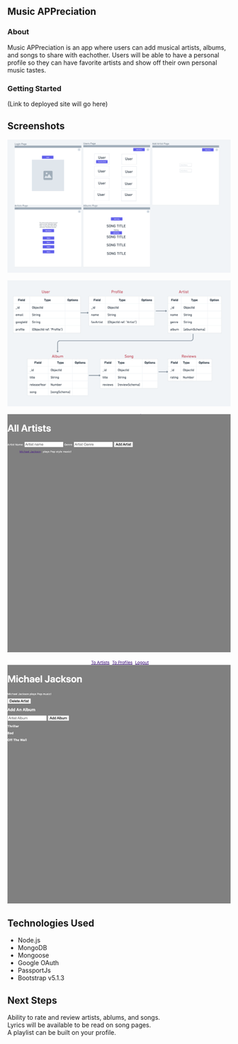 ## Music APPreciation

### About
Music APPreciation is an app where users can add musical artists, albums, and songs to share with eachother. Users will be able to have a personal profile so they can have favorite artists and show off their own personal music tastes.

### Getting Started
(Link to deployed site will go here)


## Screenshots
![Initial wireframe](public/assets/Screen%20Shot%202022-03-03%20at%209.41.13%20PM.png)

![Inital ERD](public/assets/Screen%20Shot%202022-03-04%20at%2011.06.12%20AM.png)

![Index View](public/assets/Index%20View.png)

![Artist View](public/assets/Artist%20View.png)

## Technologies Used
* Node.js
* MongoDB
* Mongoose
* Google OAuth
* PassportJs
* Bootstrap v5.1.3


## Next Steps 
Ability to rate and review artists, ablums, and songs.\
Lyrics will be available to be read on song pages.\
A playlist can be built on your profile.